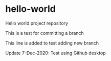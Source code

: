 # hello-world
Hello world project repository

This is a test for committing a branch

This line is added to test adding new branch

Update 7-Dec-2020: Test using Github desktop
